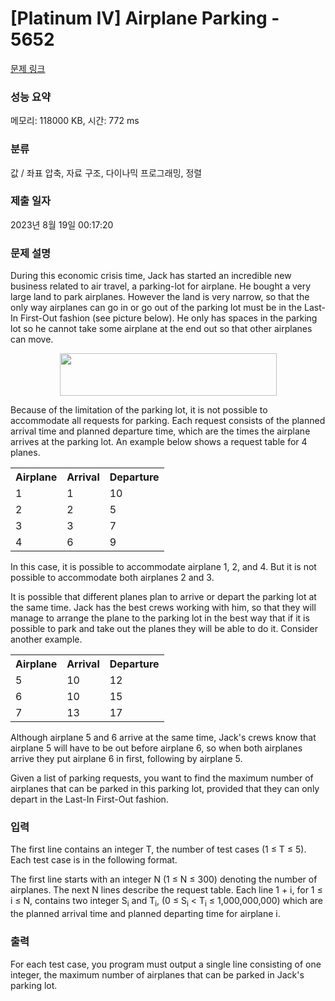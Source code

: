 # [Platinum IV] Airplane Parking - 5652 

[문제 링크](https://www.acmicpc.net/problem/5652) 

### 성능 요약

메모리: 118000 KB, 시간: 772 ms

### 분류

값 / 좌표 압축, 자료 구조, 다이나믹 프로그래밍, 정렬

### 제출 일자

2023년 8월 19일 00:17:20

### 문제 설명

<p>During this economic crisis time, Jack has started an incredible new business related to air travel, a parking-lot for airplane. He bought a very large land to park airplanes. However the land is very narrow, so that the only way airplanes can go in or go out of the parking lot must be in the Last-In First-Out fashion (see picture below). He only has spaces in the parking lot so he cannot take some airplane at the end out so that other airplanes can move.</p>

<p style="text-align: center;"><img alt="" src="" style="width: 347px; height: 68px;"></p>

<p>Because of the limitation of the parking lot, it is not possible to accommodate all requests for parking. Each request consists of the planned arrival time and planned departure time, which are the times the airplane arrives at the parking lot. An example below shows a request table for 4 planes.</p>

<table class="table table-bordered table-center-30 th-center td-center">
	<tbody>
		<tr>
			<th>Airplane</th>
			<th>Arrival</th>
			<th>Departure</th>
		</tr>
		<tr>
			<td>1</td>
			<td>1</td>
			<td>10</td>
		</tr>
		<tr>
			<td>2</td>
			<td>2</td>
			<td>5</td>
		</tr>
		<tr>
			<td>3</td>
			<td>3</td>
			<td>7</td>
		</tr>
		<tr>
			<td>4</td>
			<td>6</td>
			<td>9</td>
		</tr>
	</tbody>
</table>

<p>In this case, it is possible to accommodate airplane 1, 2, and 4. But it is not possible to accommodate both airplanes 2 and 3.</p>

<p>It is possible that different planes plan to arrive or depart the parking lot at the same time. Jack has the best crews working with him, so that they will manage to arrange the plane to the parking lot in the best way that if it is possible to park and take out the planes they will be able to do it. Consider another example.</p>

<table class="table table-bordered table-center-30 th-center td-center">
	<tbody>
		<tr>
			<th>Airplane</th>
			<th>Arrival</th>
			<th>Departure</th>
		</tr>
		<tr>
			<td>5</td>
			<td>10</td>
			<td>12</td>
		</tr>
		<tr>
			<td>6</td>
			<td>10</td>
			<td>15</td>
		</tr>
		<tr>
			<td>7</td>
			<td>13</td>
			<td>17</td>
		</tr>
	</tbody>
</table>

<p>Although airplane 5 and 6 arrive at the same time, Jack's crews know that airplane 5 will have to be out before airplane 6, so when both airplanes arrive they put airplane 6 in first, following by airplane 5.</p>

<p>Given a list of parking requests, you want to find the maximum number of airplanes that can be parked in this parking lot, provided that they can only depart in the Last-In First-Out fashion.</p>

### 입력 

 <p>The first line contains an integer T, the number of test cases (1 ≤ T ≤ 5). Each test case is in the following format.</p>

<p>The first line starts with an integer N (1 ≤ N ≤ 300) denoting the number of airplanes. The next N lines describe the request table. Each line 1 + i, for 1 ≤ i ≤ N, contains two integer S<sub>i</sub> and T<sub>i</sub>, (0 ≤ S<sub>i</sub> < T<sub>i</sub> ≤ 1,000,000,000) which are the planned arrival time and planned departing time for airplane i.</p>

### 출력 

 <p>For each test case, you program must output a single line consisting of one integer, the maximum number of airplanes that can be parked in Jack's parking lot.</p>

